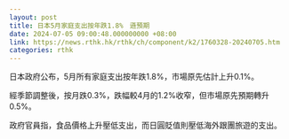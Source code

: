 ```yaml
---
layout: post
title: 日本5月家庭支出按年跌1.8%　遜預期
date: 2024-07-05 09:00:48.000000000 +08:00
link: https://news.rthk.hk/rthk/ch/component/k2/1760328-20240705.htm
categories: rthk
---
```


日本政府公布，5月所有家庭支出按年跌1.8%，市場原先估計上升0.1%。

經季節調整後，按月跌0.3%，跌幅較4月的1.2%收窄，但市場原先預期轉升0.5%。

政府官員指，食品價格上升壓低支出，而日圓貶值則壓低海外跟團旅遊的支出。
